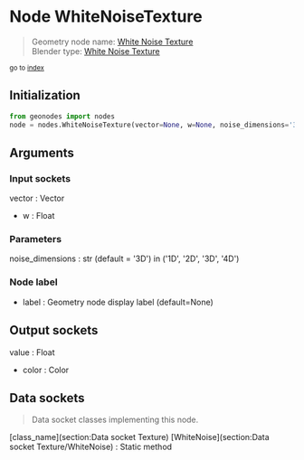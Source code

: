 
# Node WhiteNoiseTexture

> Geometry node name: [White Noise Texture](https://docs.blender.org/manual/en/latest/modeling/geometry_nodes/material/white_noise_texture.html)<br>
  Blender type: [White Noise Texture](https://docs.blender.org/api/current/bpy.types.ShaderNodeTexWhiteNoise.html)
  
<sub>go to [index](/docs/index.md)</sub>

## Initialization

```python
from geonodes import nodes
node = nodes.WhiteNoiseTexture(vector=None, w=None, noise_dimensions='3D', label=None)
```



## Arguments


### Input sockets

vector : Vector
- w : Float

### Parameters

noise_dimensions : str (default = '3D') in ('1D', '2D', '3D', '4D')

### Node label

- label : Geometry node display label (default=None)

## Output sockets

value : Float
- color : Color

## Data sockets

> Data socket classes implementing this node.
  
[class_name](section:Data socket Texture) [WhiteNoise](section:Data socket Texture/WhiteNoise) : Static method

